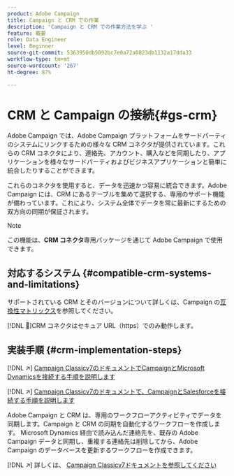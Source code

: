 ```yaml
---
product: Adobe Campaign
title: Campaign と CRM での作業
description: 'Campaign と CRM での作業方法を学ぶ '
feature: 概要
role: Data Engineer
level: Beginner
source-git-commit: 5363950db5092bc7e0a72a0823db1132a17dda33
workflow-type: tm+mt
source-wordcount: '267'
ht-degree: 87%

---
```


# CRM と Campaign の接続{#gs-crm}

Adobe Campaign では、Adobe Campaign プラットフォームをサードパーティのシステムにリンクするための様々な CRM コネクタが提供されています。これらの CRM コネクタにより、連絡先、アカウント、購入などを同期したり、アプリケーションを様々なサードパーティおよびビジネスアプリケーションと簡単に統合したりすることができます。

これらのコネクタを使用すると、データを迅速かつ容易に統合できます。Adobe Campaign には、CRM にあるテーブルを集めて選択する、専用のサポート機能が備わっています。これにより、システム全体でデータを常に最新にするための双方向の同期が保証されます。

>[!NOTE]
>
>この機能は、**CRM コネクタ**&#x200B;専用パッケージを通じて Adobe Campaign で使用できます。

## 対応するシステム {#compatible-crm-systems-and-limitations}

サポートされている CRM とそのバージョンについて詳しくは、Campaign の[互換性マトリックス](../start/compatibility-matrix.md)を参照してください。

[!DNL :speech_balloon:]CRM コネクタはセキュア URL（https）でのみ動作します。

## 実装手順 {#crm-implementation-steps}

[!DNL :arrow_upper_right:]  [Campaign Classicv7のドキュメントでCampaignとMicrosoft Dynamicsを接続する手順を説明します](https://experienceleague.adobe.com/docs/campaign-classic/using/getting-started/connectors/crm-connectors/crm-ms-dynamics.html?lang=ja#microsoft-dynamics-implementation-steps)

[!DNL :arrow_upper_right:]  [Campaign Classicv7のドキュメントで、CampaignとSalesforceを接続する手順を説明します](https://experienceleague.adobe.com/docs/campaign-classic/using/getting-started/connectors/crm-connectors/crm-sfdc.html?lang=ja#getting-started)


Adobe Campaign と CRM は、専用のワークフローアクティビティでデータを同期します。Campaign と CRM の同期を自動化するワークフローを作成します。 Microsoft Dynamics 経由で読み込んだ連絡先を、既存の Adobe Campaign データと同期し、重複する連絡先は削除してから、Adobe Campaign のデータベースを更新するワークフローを作成できます。

[!DNL :arrow_upper_right:] 詳しくは、 [Campaign Classicv7ドキュメントを参照してください](https://experienceleague.adobe.com/docs/campaign-classic/using/getting-started/connectors/crm-connectors/crm-data-sync.html?lang=ja#getting-started)

